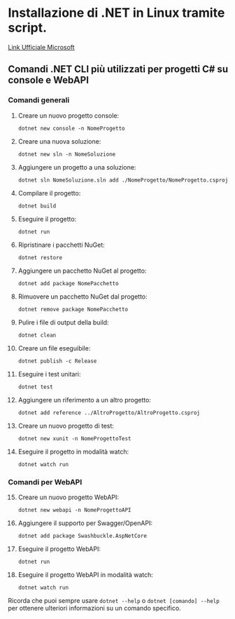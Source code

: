 # Installazione di .NET in Linux tramite script.

[Link Ufficiale Microsoft](https://learn.microsoft.com/it-it/dotnet/core/install/linux-scripted-manual#scripted-install&target=_blank) 

## Comandi .NET CLI più utilizzati per progetti C# su console e WebAPI

### Comandi generali

1. Creare un nuovo progetto console:
   ```
   dotnet new console -n NomeProgetto
   ```

2. Creare una nuova soluzione:
   ```
   dotnet new sln -n NomeSoluzione
   ```

3. Aggiungere un progetto a una soluzione:
   ```
   dotnet sln NomeSoluzione.sln add ./NomeProgetto/NomeProgetto.csproj
   ```

4. Compilare il progetto:
   ```
   dotnet build
   ```

5. Eseguire il progetto:
   ```
   dotnet run
   ```

6. Ripristinare i pacchetti NuGet:
   ```
   dotnet restore
   ```

7. Aggiungere un pacchetto NuGet al progetto:
   ```
   dotnet add package NomePacchetto
   ```

8. Rimuovere un pacchetto NuGet dal progetto:
   ```
   dotnet remove package NomePacchetto
   ```

9. Pulire i file di output della build:
   ```
   dotnet clean
   ```

10. Creare un file eseguibile:
    ```
    dotnet publish -c Release
    ```

11. Eseguire i test unitari:
    ```
    dotnet test
    ```

12. Aggiungere un riferimento a un altro progetto:
    ```
    dotnet add reference ../AltroProgetto/AltroProgetto.csproj
    ```

13. Creare un nuovo progetto di test:
    ```
    dotnet new xunit -n NomeProgettoTest
    ```

14. Eseguire il progetto in modalità watch:
    ```
    dotnet watch run
    ```

### Comandi per WebAPI

15. Creare un nuovo progetto WebAPI:
    ```
    dotnet new webapi -n NomeProgettoAPI
    ```

16. Aggiungere il supporto per Swagger/OpenAPI:
    ```
    dotnet add package Swashbuckle.AspNetCore
    ```

17. Eseguire il progetto WebAPI:
    ```
    dotnet run
    ```

18. Eseguire il progetto WebAPI in modalità watch:
    ```
    dotnet watch run
    ```

Ricorda che puoi sempre usare `dotnet --help` o `dotnet [comando] --help` per ottenere ulteriori informazioni su un comando specifico.
